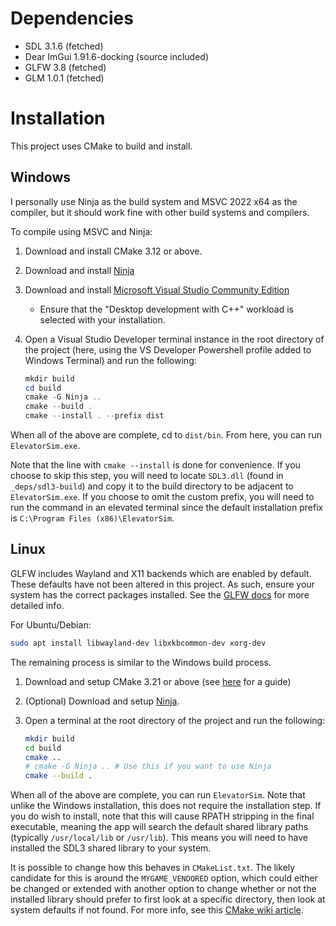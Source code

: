 # Dependencies

- SDL 3.1.6 (fetched)
- Dear ImGui 1.91.6-docking (source included)
- GLFW 3.8 (fetched)
- GLM 1.0.1 (fetched)

# Installation

This project uses CMake to build and install.

## Windows

I personally use Ninja as the build system and MSVC 2022 x64 as the compiler, but it should work fine with other build systems and compilers.

To compile using MSVC and Ninja:

1. Download and install CMake 3.12 or above.
2. Download and install [Ninja](https://github.com/ninja-build/ninja/wiki/Pre-built-Ninja-packages)
3. Download and install [Microsoft Visual Studio Community Edition](https://visualstudio.microsoft.com/thank-you-downloading-visual-studio/?sku=Community&channel=Release&version=VS2022&source=VSLandingPage&cid=2030&passive=false)
    - Ensure that the "Desktop development with C++" workload is selected with your installation.
4. Open a Visual Studio Developer terminal instance in the root directory of the project (here, using the VS Developer Powershell profile added to Windows Terminal) and run the following:

    ```powershell
    mkdir build
    cd build
    cmake -G Ninja ..
    cmake --build .
    cmake --install . --prefix dist
    ```

When all of the above are complete, cd to `dist/bin`. From here, you can run `ElevatorSim.exe`.

Note that the line with `cmake --install` is done for convenience. If you choose to skip this step, you will need to locate `SDL3.dll` (found in `_deps/sdl3-build`) and copy it to the build directory to be adjacent to `ElevatorSim.exe`. If you choose to omit the custom prefix, you will need to run the command in an elevated terminal since the default installation prefix is `C:\Program Files (x86)\ElevatorSim`.

## Linux

GLFW includes Wayland and X11 backends which are enabled by default. These defaults have not been altered in this project. As such, ensure your system has the correct packages installed. See the [GLFW docs](https://www.glfw.org/docs/latest/compile.html) for more detailed info.

For Ubuntu/Debian:

```bash
sudo apt install libwayland-dev libxkbcommon-dev xorg-dev
```

The remaining process is similar to the Windows build process.

1. Download and setup CMake 3.21 or above (see [here](https://www.linuxfordevices.com/tutorials/linux/install-cmake-on-linux) for a guide)
2. (Optional) Download and setup [Ninja](https://github.com/ninja-build/ninja/wiki/Pre-built-Ninja-packages).
3. Open a terminal at the root directory of the project and run the following:

    ```bash
    mkdir build
    cd build
    cmake ..
    # cmake -G Ninja .. # Use this if you want to use Ninja
    cmake --build .
    ```

When all of the above are complete, you can run `ElevatorSim`.
Note that unlike the Windows installation, this does not require the installation step. If you do wish to install, note that this will cause RPATH stripping in the final executable, meaning the app will search the default shared library paths (typically `/usr/local/lib` or `/usr/lib`). This means you will need to have installed the SDL3 shared library to your system.

It is possible to change how this behaves in `CMakeList.txt`. The likely candidate for this is around the `MYGAME_VENDORED` option, which could either be changed or extended with another option to change whether or not the installed library should prefer to first look at a specific directory, then look at system defaults if not found. For more info, see this [CMake wiki article](https://gitlab.kitware.com/cmake/community/-/wikis/doc/cmake/RPATH-handling).
